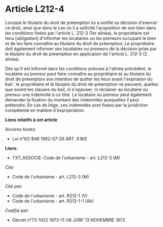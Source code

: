 # Article L212-4

Lorsque le titulaire du droit de préemption lui a notifié sa décision d'exercer ce droit, ainsi que dans le cas où il a
sollicité l'acquisition de son bien dans les conditions fixées par l'article L. 212-3 (1er alinéa), le propriétaire est tenu
[*obligation*] d'informer les locataires ou les preneurs occupant le bien et de les faire connaître au titulaire du droit de
préemption. Le propriétaire doit également informer ses locataires ou preneurs de la décision prise par le titulaire du droit
de préemption en application de l'article L. 212-3 (2. alinéa).

Dès qu'il est informé dans les conditions prévues à l'alinéa précédent, le locataire ou preneur peut faire connaître au
propriétaire et au titulaire du droit de préemption son intention de quitter les lieux avant l'expiration du bail ; le
propriétaire et le titulaire du droit de préemption ne peuvent, quelles que soient les clauses du bail, ni s'opposer, ni
réclamer au locataire ou preneur une indemnité à ce titre. Le locataire ou preneur peut également demander la fixation du
montant des indemnités auxquelles il peut prétendre. En cas de litige, ces indemnités sont fixées par la juridiction
compétente en matière d'expropriation.

**Liens relatifs à cet article**

_Anciens textes_:

  - Loi n°62-848 1962-07-26 ART. 9 BIS

**Liens**:

  - TXT_ASSOCIE: Code de l'urbanisme - art. L212-3 (M)

_Cite_:

  - Code de l'urbanisme - art. L212-3 (M)

_Cité par_:

  - Code de l'urbanisme - art. R212-1 (V)
  - Code de l'urbanisme - art. R212-1-1 (Ab)

_Codifié par_:

  - Décret n°73-1022 1973-11-08 JORF 13 NOVEMBRE 1973
